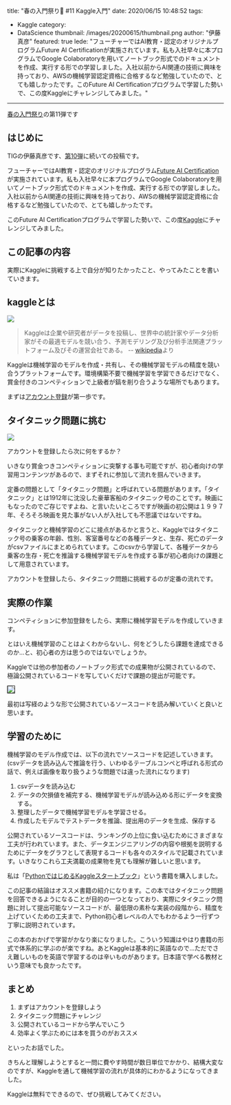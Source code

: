 title: "春の入門祭り🌸 #11 Kaggle入門"
date: 2020/06/15 10:48:52
tags:
  - Kaggle
category:
  - DataScience
thumbnail: /images/20200615/thumbnail.png
author: "伊藤真彦"
featured: true
lede: "フューチャーではAI教育・認定のオリジナルプログラムFuture AI Certificationが実施されています。私も入社早々に本プログラムでGoogle Colaboratoryを用いてノートブック形式でのドキュメントを作成、実行する形での学習しました。入社以前からAI関連の技術に興味を持っており、AWSの機械学習認定資格に合格するなど勉強していたので、とても嬉しかったです。このFuture AI Certificationプログラムで学習した勢いで、この度Kaggleにチャレンジしてみました。"
---

[春の入門祭り](https://future-architect.github.io/articles/20200529/)の第11弾です

## はじめに

TIGの伊藤真彦です、[第10弾](https://future-architect.github.io/articles/20200612/)に続いての投稿です。

フューチャーではAI教育・認定のオリジナルプログラム[Future AI Certification](https://prtimes.jp/main/html/rd/p/000000363.000004374.html)が実施されています。私も入社早々に本プログラムでGoogle Colaboratoryを用いてノートブック形式でのドキュメントを作成、実行する形での学習しました。入社以前からAI関連の技術に興味を持っており、AWSの機械学習認定資格に合格するなど勉強していたので、とても嬉しかったです。

このFuture AI Certificationプログラムで学習した勢いで、この度[Kaggle](https://www.kaggle.com/)にチャレンジしてみました。

## この記事の内容

実際にKaggleに挑戦する上で自分が知りたかったこと、やってみたことを書いていきます。

## kaggleとは

<img src="/images/20200615/photo_20200615_01.png">

> Kaggleは企業や研究者がデータを投稿し、世界中の統計家やデータ分析家がその最適モデルを競い合う、予測モデリング及び分析手法関連プラットフォーム及びその運営会社である。
-- [wikipedia](https://ja.wikipedia.org/wiki/Kaggle)より

Kaggleは機械学習のモデルを作成・共有し、その機械学習モデルの精度を競い合うプラットフォームです。環境構築不要で機械学習を学習できるだけでなく、賞金付きのコンペティションで上級者が鎬を削り合うような場所でもあります。

まずは[アカウント登録](https://www.kaggle.com/account/login)が第一歩です。

## タイタニック問題に挑む
<img src="/images/20200615/2.jpg">

アカウントを登録したら次に何をするか？

いきなり賞金つきコンペティションに突撃する事も可能ですが、初心者向けの学習用コンテンツがあるので、まずそれに参加して流れを掴んでいきます。

定番の問題として「タイタニック問題」と呼ばれている問題があります。「タイタニック」とは1912年に沈没した豪華客船のタイタニック号のことです。映画にもなったのでご存じですよね、と言いたいところですが映画の初公開は１９９７年、そろそろ映画を見た事がない人が入社しても不思議ではないですね。

タイタニックと機械学習のどこに接点があるかと言うと、Kaggleではタイタニック号の乗客の年齢、性別、客室番号などの各種データと、生存、死亡のデータがcsvファイルにまとめられています。このcsvから学習して、各種データから乗客の生存・死亡を推論する機械学習モデルを作成する事が初心者向けの課題として用意されています。

アカウントを登録したら、タイタニック問題に挑戦するのが定番の流れです。

## 実際の作業

コンペティションに参加登録をしたら、実際に機械学習モデルを作成していきます。

とはいえ機械学習のことはよくわからないし、何をどうしたら課題を達成できるのか...と、初心者の方は思うのではないでしょうか。

Kaggleでは他の参加者のノートブック形式での成果物が公開されているので、極論公開されているコードを写していくだけで課題の提出が可能です。

<img src="/images/20200615/3.jpg" style="border:solid 1px #000000">

最初は写経のような形で公開されているソースコードを読み解いていくと良いと思います。

## 学習のために

機械学習のモデル作成では、以下の流れでソースコードを記述していきます。(csvデータを読み込んで推論を行う、いわゆるテーブルコンペと呼ばれる形式の話で、例えば画像を取り扱うような問題では違った流れになります)


1. csvデータを読み込む
2. データの欠損値を補完する、機械学習モデルが読み込める形にデータを変換する。
3. 整理したデータで機械学習モデルを学習させる。
4. 作成したモデルでテストデータを推論、提出用のデータを生成、保存する


公開されているソースコードは、ランキングの上位に食い込むためにさまざまな工夫が行われています。また、データエンジニアリングの内容や根拠を説明するためにデータをグラフとして表現するコードも各々のスタイルで記載されています。いきなりこれら工夫満載の成果物を見ても理解が難しいと思います。

私は「[PythonではじめるKaggleスタートブック](https://www.kspub.co.jp/book/detail/5190067.html)」という書籍を購入しました。

この記事の結論はオススメ書籍の紹介になります。この本ではタイタニック問題を回答できるようになることが目的の一つとなっており、実際にタイタニック問題に対して提出可能なソースコードが、最低限の素朴な実装の段階から、精度を上げていくための工夫まで、Python初心者レベルの人でもわかるよう一行ずつ丁寧に説明されています。

この本のおかげで学習がかなり楽になりました。こういう知識はやはり書籍の形式で体系的に学ぶのが楽ですね。あとKaggleは基本的に英語なので…ただでさえ難しいものを英語で学習するのは辛いものがあります。日本語で学べる教材という意味でも良かったです。


## まとめ

1. まずはアカウントを登録しよう
2. タイタニック問題にチャレンジ
3. 公開されているコードから学んでいこう
4. 効率よく学ぶためには本を買うのがおススメ

といったお話でした。

きちんと理解しようとすると一問に費やす時間が数日単位でかかり、結構大変なのですが、Kaggleを通して機械学習の流れが具体的にわかるようになってきました。

Kaggleは無料でできるので、ぜひ挑戦してみてください。


